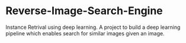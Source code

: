 # Reverse-Image-Search-Engine
Instance Retrival using deep learning. A project to build a deep learning pipeline which enables search for similar images given an image.

